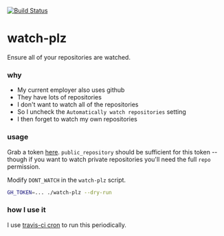 [![Build Status](https://travis-ci.org/asottile/watch-plz.svg?branch=master)](https://travis-ci.org/asottile/watch-plz)

watch-plz
=========

Ensure all of your repositories are watched.

### why

- My current employer also uses github
- They have lots of repositories
- I don't want to watch all of the repositories
- So I uncheck the `Automatically watch repositories` setting
- I then forget to watch my own repositories

### usage

Grab a token [here](https://github.com/settings/tokens/new).
`public_repository` should be sufficient for this token -- though if you want
to watch private repositories you'll need the full `repo` permission.

Modify `DONT_WATCH` in the `watch-plz` script.

```bash
GH_TOKEN=... ./watch-plz --dry-run
```

### how I use it

I use [travis-ci cron](https://docs.travis-ci.com/user/cron-jobs/) to run this
periodically.
